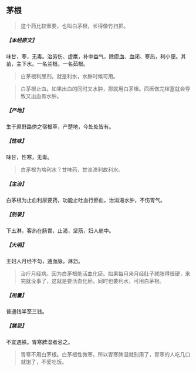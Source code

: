 ## 茅根

> 这个药比较重要，也叫白茅根，长得像竹扫把。

##### 【本经原文】
味甘，寒，无毒。治劳伤、虚羸，补中益气，除瘀血、血闭、寒热，利小便。其苗，主下水。一名兰根。一名茹根。

> 白茅根利尿剂。就是利水，水肿时候可用。

> 白茅根止血。如果出血的同时又水肿，那就用白茅根。西医做完栓塞就会导致又出血有水肿。

##### 【产地】
生于原野路傍之宿根草，产楚地，今处处皆有。
##### 【性味】
味甘，性寒，无毒。

> 白茅根为啥利水？甘味药，甘淡渗利故利水。

##### 【主治】
白茅根为止血利尿要药，功能止吐血行瘀血，治消渴水肿，不伤胃气。
##### 【别录】
下五淋，客热在肠胃，止渴，坚筋，妇人崩中。
##### 【大明】
主妇人月经不匀，通血脉，淋沥。

> 治疗月经病。因为白茅根能活血化瘀。如果每月来月经肚子就胀得很硬，来完就没事了，这就是要活血化瘀，同时也要利水，可用白茅根。

##### 【用量】
普通钱半至三钱。
##### 【禁忌】
不宜遇铁。胃寒脾湿者忌之。

> 胃寒不用白茅根。白茅根性微寒，所以胃寒脾湿就别用了，胃寒的人吃几口就饱了，不爱吃饭。